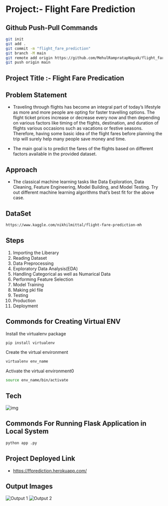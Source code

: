# Project:- Flight Fare Prediction

## Github Push-Pull Commands

```bash
git init
git add .
git commit -m "flight_fare_prediction"
git branch -M main
git remote add origin https://github.com/MehulRampratapNayak/flight_fare_prediction.git
git push origin main
```

## Project Title :- Flight Fare Predication

## Problem Statement

- Traveling through flights has become an integral part of today’s lifestyle as more and more people are opting for faster travelling options. The flight ticket prices increase or decrease every now and then depending on various factors like timing of the flights, destination, and duration of flights various occasions such as vacations or festive seasons. Therefore, having some basic idea of the flight fares before planning the trip will surely help many people save money and time.
 
- The main goal is to predict the fares of the flights based on different factors available in
the provided dataset.

## Approach

- The classical machine learning tasks like Data Exploration, Data Cleaning, Feature Engineering, Model Building, and Model Testing. Try out different machine learning algorithms that’s best fit for the above case.

## DataSet 

```bash
https://www.kaggle.com/nikhilmittal/flight-fare-prediction-mh
```
## Steps

1.  Importing the Liberary
2.  Reading Dataset
3.  Data Preprocessing
4.  Exploratory Data Analysis(EDA)
5.  Handling Categorical as well as Numarical Data
7.  Performing Feature Selection
8.  Model Training 
9.  Making pkl file
10. Testing
11. Production
12. Deployment


## Commonds for Creating Virtual ENV

Install the virtualenv package

```bash
pip install virtualenv
```
Create the virtual environment

```bash
virtualenv env_name
```
Activate the virtual environment0

```bash
source env_name/bin/activate
```

## Tech

![img](https://user-images.githubusercontent.com/102470567/194716449-101eb1e7-51e4-4c07-9999-fb0096d352b8.png)

## Commonds For Running Flask Application in Local System

```bash
python app .py
```

## Project Deployed Link 

- https://ffprediction.herokuapp.com/ 


## Output Images

![Output 1](https://user-images.githubusercontent.com/102470567/194716325-9963f6e2-9846-4ef2-9fb4-12ed8083722b.png)
![Output 2](https://user-images.githubusercontent.com/102470567/194716335-0a74af11-aa7a-4299-9882-dc43d44b9554.png)




